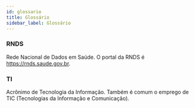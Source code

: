 ```yaml
---
id: glossario
title: Glossário
sidebar_label: Glossário
---
```


### RNDS 
Rede Nacional de Dados em Saúde. O portal da RNDS é https://rnds.saude.gov.br.

### TI
Acrônimo de Tecnologia da Informação. Também é comum o emprego de TIC (Tecnologias da Informação e Comunicação).